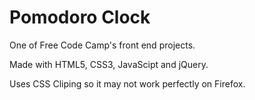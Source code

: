 # Pomodoro Clock
  
One of Free Code Camp's front end projects.
  
Made with HTML5, CSS3, JavaScipt and jQuery.
  
Uses CSS Cliping so it may not work perfectly on Firefox.
